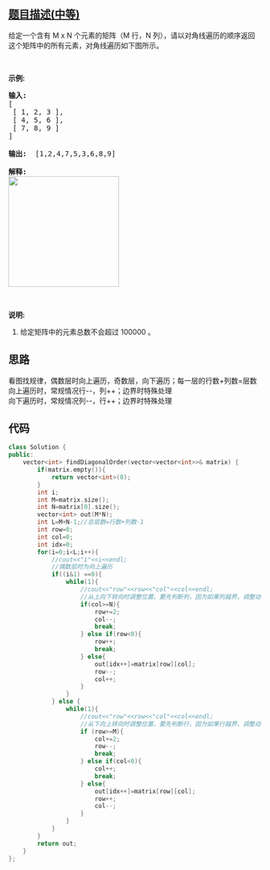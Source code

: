 ## [题目描述(中等)](https://leetcode-cn.com/problems/diagonal-traverse/)
<p>给定一个含有 M x N 个元素的矩阵（M 行，N 列），请以对角线遍历的顺序返回这个矩阵中的所有元素，对角线遍历如下图所示。</p>

<p>&nbsp;</p>

<p><strong>示例:</strong></p>

<pre><strong>输入:</strong>
[
 [ 1, 2, 3 ],
 [ 4, 5, 6 ],
 [ 7, 8, 9 ]
]

<strong>输出:</strong>  [1,2,4,7,5,3,6,8,9]

<strong>解释:</strong>
<img style="width: 220px;" src="https://assets.leetcode-cn.com/aliyun-lc-upload/uploads/2018/10/12/diagonal_traverse.png">
</pre>

<p>&nbsp;</p>

<p><strong>说明:</strong></p>

<ol>
	<li>给定矩阵中的元素总数不会超过 100000 。</li>
</ol>

## 思路
看图找规律，偶数层时向上遍历，奇数层，向下遍历；每一层的行数+列数=层数  
向上遍历时，常规情况行--，列++；边界时特殊处理  
向下遍历时，常规情况列--，行++；边界时特殊处理

## 代码
```c++
class Solution {
public:
    vector<int> findDiagonalOrder(vector<vector<int>>& matrix) {
        if(matrix.empty()){
            return vector<int>(0);
        }
        int i;
        int M=matrix.size();
        int N=matrix[0].size();
        vector<int> out(M*N);
        int L=M+N-1;//总层数=行数+列数-1
        int row=0;
        int col=0;
        int idx=0;
        for(i=0;i<L;i++){
            //cout<<"i"<<i<<endl;
            //偶数层时为向上遍历
            if((i&1) ==0){
                while(1){
                    //cout<<"row"<<row<<"col"<<col<<endl;
                    //从上向下转向时调整位置，要先判断列，因为如果列越界，调整动作大些
                    if(col>=N){
                        row+=2;
                        col--;
                        break;
                    } else if(row<0){
                        row++;
                        break;
                    } else{
                        out[idx++]=matrix[row][col];
                        row--;
                        col++;
                    }
                }
            } else {
                while(1){
                    //cout<<"row"<<row<<"col"<<col<<endl;
                    //从下向上转向时调整位置，要先判断行，因为如果行越界，调整动作大些
                    if (row>=M){
                        col+=2;
                        row--;
                        break;
                    } else if(col<0){
                        col++;
                        break;
                    } else{
                        out[idx++]=matrix[row][col];
                        row++;
                        col--;
                    }
                }
            }
        }
        return out;
    }
};
```
